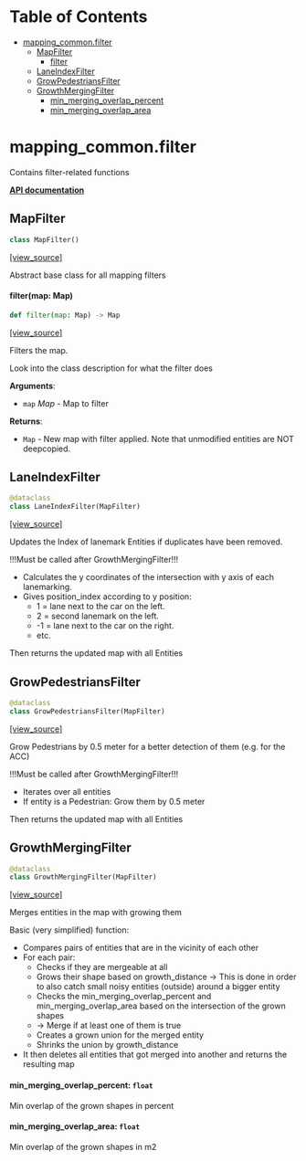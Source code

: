<!-- markdownlint-disable -->
# Table of Contents

* [mapping\_common.filter](#mapping_common.filter)
  * [MapFilter](#mapping_common.filter.MapFilter)
    * [filter](#mapping_common.filter.MapFilter.filter)
  * [LaneIndexFilter](#mapping_common.filter.LaneIndexFilter)
  * [GrowPedestriansFilter](#mapping_common.filter.GrowPedestriansFilter)
  * [GrowthMergingFilter](#mapping_common.filter.GrowthMergingFilter)
    * [min\_merging\_overlap\_percent](#mapping_common.filter.GrowthMergingFilter.min_merging_overlap_percent)
    * [min\_merging\_overlap\_area](#mapping_common.filter.GrowthMergingFilter.min_merging_overlap_area)

<a id="mapping_common.filter"></a>

# mapping\_common.filter

Contains filter-related functions

**[API documentation](/doc/mapping/generated/mapping_common/filter.md)**

<a id="mapping_common.filter.MapFilter"></a>

## MapFilter

```python
class MapFilter()
```

[[view_source]](/doc/mapping/../../code/mapping/ext_modules/mapping_common/filter.py#L20)

Abstract base class for all mapping filters

<a id="mapping_common.filter.MapFilter.filter"></a>

#### filter(map: Map)

```python
def filter(map: Map) -> Map
```

[[view_source]](/doc/mapping/../../code/mapping/ext_modules/mapping_common/filter.py#L23)

Filters the map.

Look into the class description for what the filter does

**Arguments**:

- `map` _Map_ - Map to filter
  

**Returns**:

- `Map` - New map with filter applied.
  Note that unmodified entities are NOT deepcopied.

<a id="mapping_common.filter.LaneIndexFilter"></a>

## LaneIndexFilter

```python
@dataclass
class LaneIndexFilter(MapFilter)
```

[[view_source]](/doc/mapping/../../code/mapping/ext_modules/mapping_common/filter.py#L39)

Updates the Index of lanemark Entities if duplicates have been removed.

!!!Must be called after GrowthMergingFilter!!!

- Calculates the y coordinates of the intersection with y axis of each lanemarking.
- Gives position_index according to y position:
    - 1 = lane next to the car on the left.
    - 2 = second lanemark on the left.
    - -1 = lane next to the car on the right.
    - etc.

Then returns the updated map with all Entities

<a id="mapping_common.filter.GrowPedestriansFilter"></a>

## GrowPedestriansFilter

```python
@dataclass
class GrowPedestriansFilter(MapFilter)
```

[[view_source]](/doc/mapping/../../code/mapping/ext_modules/mapping_common/filter.py#L90)

Grow Pedestrians by 0.5 meter for a better detection of them (e.g. for the ACC)

!!!Must be called after GrowthMergingFilter!!!

- Iterates over all entities
- If entity is a Pedestrian: Grow them by 0.5 meter

Then returns the updated map with all Entities

<a id="mapping_common.filter.GrowthMergingFilter"></a>

## GrowthMergingFilter

```python
@dataclass
class GrowthMergingFilter(MapFilter)
```

[[view_source]](/doc/mapping/../../code/mapping/ext_modules/mapping_common/filter.py#L111)

Merges entities in the map with growing them

Basic (very simplified) function:
- Compares pairs of entities that are in the vicinity of each other
- For each pair:
    - Checks if they are mergeable at all
    - Grows their shape based on growth_distance
        -> This is done in order to also catch small noisy entities
        (outside) around a bigger entity
    - Checks the min_merging_overlap_percent and min_merging_overlap_area
        based on the intersection of the grown shapes
    - -> Merge if at least one of them is true
    - Creates a grown union for the merged entity
    - Shrinks the union by growth_distance
- It then deletes all entities that got merged into another
    and returns the resulting map

<a id="mapping_common.filter.GrowthMergingFilter.min_merging_overlap_percent"></a>

#### min\_merging\_overlap\_percent: `float`

Min overlap of the grown shapes in percent

<a id="mapping_common.filter.GrowthMergingFilter.min_merging_overlap_area"></a>

#### min\_merging\_overlap\_area: `float`

Min overlap of the grown shapes in m2

